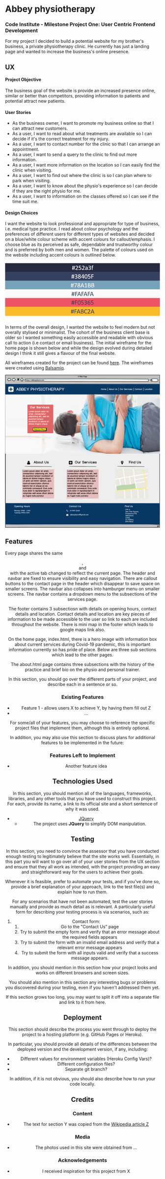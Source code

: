 # Abbey physiotherapy

### Code Institute - Milestone Project One: User Centric Frontend Development

For my project I decided to build a potential website for my brother's business, a private physiotherapy clinic. He currently has just a landing page and wanted to increase the business's online presence.
 
## UX

#### Project Objective

The business goal of the website is provide an increased presence online, similar or better than competitors, providing information to patients and potential attract new patients. 
 
#### User Stories

* As the business owner, I want to promote my business online so that I can attract new customers.
* As a user, I want to read about what treatments are available so I can decide if it's the correct treatment for my injury.
* As a user, I want to contact number for the clinic so that I can arrange an appointment.
* As a user, I want to send a query to the clinic to find out more information.
* As a user, I want more information on the location so I can easily find the clinic when visiting.
* As a user, I want to find out where the clinic is so I can plan where to park when visiting.
* As a user, I want to know about the physio's experience so I can decide if they are the right physio for me.
* As a user, I want to information on the classes offered so I can see if the time suit me.

#### Design Choices

I want the website to look professional and appropriate for type of business, i.e. medical type practice. I read about colour psychology and the preferences of different users for different types of websites and decided on a blue/white colour scheme with accent colours for callout/emphasis. I choose blue as its perceived as safe, dependable and trustworthy colour and is preferred by both men and women. The palette of colours used on the website including accent colours is outlined below. 

![image info](./assets/images/colourpalette.png)

In terms of the overall design, I wanted the website to feel modern but not overally stylised or minimalist. The cohort of the business client base is older so I wanted something easily accessible and readable with obvious call to action (i.e contact or email business). The initial wireframe for the home page is shown below and while the design evolved during detailed design I think it still gives a flavour of the final website. 

All wireframes created for the project can be found [here](https://github.com/allanahmurphy/AbbeyPhysio_MS1/wireframes). The wireframes were created using [Balsamiq](https://balsamiq.com/).  

![image info](./wireframes/wireframelandingpage.png)

## Features
Every page shares the same <header>, <nav> and <footer> with the active tab changed to reflect the current page. The header and navbar are fixed to ensure visibility and easy navigation. There are callout buttons to the contact page in the header which disappear to save space on smaller screens. The navbar also collapses into hamburger menu on smaller screens. The navbar contains a dropdown menu to the subsections of the services page.

The footer contains 3 subsectiosn with details on opening hours, contact details and location. Contact details and location are key pieces of information to be made accessible to the user so link to each are included throughout the website. There is mini map in the footer which leads to google maps link also.

On the home page, index.html, there is a hero image with information box about current services during Covid-19 pandemic, this is important information currently so has pride of place. Below are three sub sections which lead to the other pages. 

The about.html page contains three subsections with the history of the practice and brief bio on the physio and personal trainer. 



In this section, you should go over the different parts of your project, and describe each in a sentence or so.
 
### Existing Features
- Feature 1 - allows users X to achieve Y, by having them fill out Z
- ...

For some/all of your features, you may choose to reference the specific project files that implement them, although this is entirely optional.

In addition, you may also use this section to discuss plans for additional features to be implemented in the future:

### Features Left to Implement
- Another feature idea

## Technologies Used

In this section, you should mention all of the languages, frameworks, libraries, and any other tools that you have used to construct this project. For each, provide its name, a link to its official site and a short sentence of why it was used.

- [JQuery](https://jquery.com)
    - The project uses **JQuery** to simplify DOM manipulation.


## Testing

In this section, you need to convince the assessor that you have conducted enough testing to legitimately believe that the site works well. Essentially, in this part you will want to go over all of your user stories from the UX section and ensure that they all work as intended, with the project providing an easy and straightforward way for the users to achieve their goals.

Whenever it is feasible, prefer to automate your tests, and if you've done so, provide a brief explanation of your approach, link to the test file(s) and explain how to run them.

For any scenarios that have not been automated, test the user stories manually and provide as much detail as is relevant. A particularly useful form for describing your testing process is via scenarios, such as:

1. Contact form:
    1. Go to the "Contact Us" page
    2. Try to submit the empty form and verify that an error message about the required fields appears
    3. Try to submit the form with an invalid email address and verify that a relevant error message appears
    4. Try to submit the form with all inputs valid and verify that a success message appears.

In addition, you should mention in this section how your project looks and works on different browsers and screen sizes.

You should also mention in this section any interesting bugs or problems you discovered during your testing, even if you haven't addressed them yet.

If this section grows too long, you may want to split it off into a separate file and link to it from here.

## Deployment

This section should describe the process you went through to deploy the project to a hosting platform (e.g. GitHub Pages or Heroku).

In particular, you should provide all details of the differences between the deployed version and the development version, if any, including:
- Different values for environment variables (Heroku Config Vars)?
- Different configuration files?
- Separate git branch?

In addition, if it is not obvious, you should also describe how to run your code locally.


## Credits

### Content
- The text for section Y was copied from the [Wikipedia article Z](https://en.wikipedia.org/wiki/Z)

### Media
- The photos used in this site were obtained from ...

### Acknowledgements

- I received inspiration for this project from X